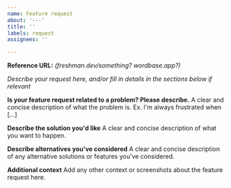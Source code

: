 ```yaml
---
name: Feature request
about: '---'
title: ''
labels: request
assignees: ''

---
```


**Reference URL:** _(freshman.dev/something? wordbase.app?)_

_Describe your request here, and/or fill in details in the sections below if relevant_

**Is your feature request related to a problem? Please describe.**
A clear and concise description of what the problem is. Ex. I'm always frustrated when [...]

**Describe the solution you'd like**
A clear and concise description of what you want to happen.

**Describe alternatives you've considered**
A clear and concise description of any alternative solutions or features you've considered.

**Additional context**
Add any other context or screenshots about the feature request here.
